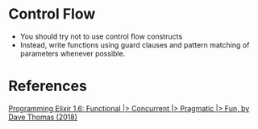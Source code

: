 # Control Flow

- You should try not to use control flow constructs
- Instead, write functions using guard clauses and pattern matching of parameters whenever possible.



# References

[Programming Elixir 1.6: Functional |> Concurrent |> Pragmatic |> Fun, by Dave Thomas (2018)](http://bit.ly/2rqD9VF)
